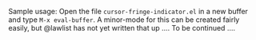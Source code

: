 Sample usage:  Open the file `cursor-fringe-indicator.el` in a new buffer and type `M-x eval-buffer`.  A minor-mode for this can be created fairly easily, but @lawlist has not yet written that up ....  To be continued ....
